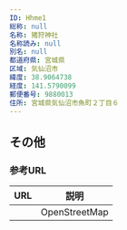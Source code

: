 ```yaml
---
ID: Hhme1
総称: null
名称: 猪狩神社
名称読み: null
別名: null
都道府県: 宮城県
区域: 気仙沼市
緯度: 38.9064738
経度: 141.5790099
郵便番号: 9880013
住所: 宮城県気仙沼市魚町２丁目６
---
```


## その他

### 参考URL

| URL | 説明          |
| --- | ------------- |
|     | OpenStreetMap |
